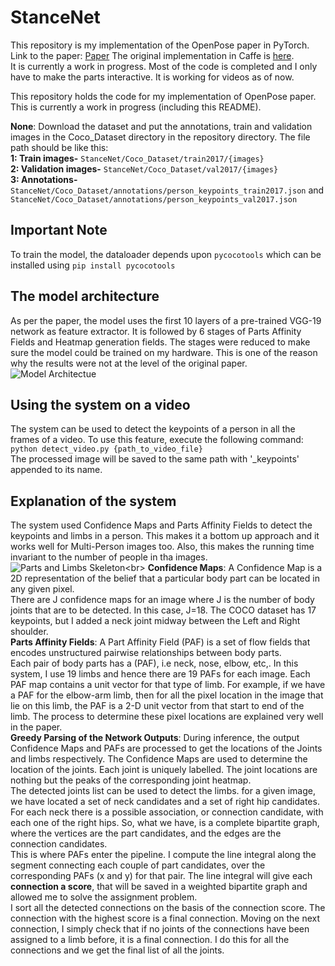 # StanceNet

This repository is my implementation of the OpenPose paper in PyTorch. Link to the paper: [Paper](https://arxiv.org/abs/1611.08050)
The original implementation in Caffe is [here](https://github.com/ZheC/Realtime_Multi-Person_Pose_Estimation). <br> 
It is currently a work in progress. Most of the code is completed and I only have to make the parts interactive. It is working for videos as of now.

This repository holds the code for my implementation of OpenPose paper. This is currently a work in progress (including this README).

**None**: Download the dataset and put the annotations, train and validation images in the Coco_Dataset directory in the repository directory. The file path should be like this:\
**1: Train images-** `StanceNet/Coco_Dataset/train2017/{images}`\
**2: Validation images-** `StanceNet/Coco_Dataset/val2017/{images}`\
**3: Annotations-** `StanceNet/Coco_Dataset/annotations/person_keypoints_train2017.json` and `StanceNet/Coco_Dataset/annotations/person_keypoints_val2017.json`

## Important Note
To train the model, the dataloader depends upon `pycocotools` which can be installed using `pip install pycocotools`

## The model architecture
As per the paper, the model uses the first 10 layers of a pre-trained VGG-19 network as feature extractor. It is followed by 6 stages of Parts Affinity Fields and Heatmap generation fields. The stages were reduced to make sure the model could be trained on my hardware. 
This is one of the reason why the results were not at the level of the original paper.
![Model Architectue](https://github.com/myidispg/StanceNet/blob/master/readme_media/model_architecture.png")

## Using the system on a video
The system can be used to detect the keypoints of a person in all the frames of a video. To use this feature, execute the following command:<br>
`python detect_video.py {path_to_video_file}`<br>
The processed image will be saved to the same path with '_keypoints' appended to its name.

## Explanation of the system
The system used Confidence Maps and Parts Affinity Fields to detect the keypoints and limbs in a person. This makes it a bottom up approach and it works well for Multi-Person images too. Also, this makes the running time invariant to the number of people in tha images.<br>
![Parts and Limbs Skeleton](https://github.com/myidispg/StanceNet/blob/master/readme_media/parts_and_skeleton.png")<br>
**Confidence Maps**: A Confidence Map is a 2D representation of the belief that a particular body part can be located in any given pixel.<br>
There are J confidence maps for an image where J is the number of body joints that are to be detected. In this case, J=18. The COCO dataset has 17 keypoints, but I added a neck joint midway between the Left and Right shoulder.<br>
**Parts Affinity Fields**: A Part Affinity Field (PAF) is a set of flow fields that encodes unstructured pairwise relationships between body parts. <br>
Each pair of body parts has a (PAF), i.e neck, nose, elbow, etc,. In this system, I use 19 limbs and hence there are 19 PAFs for each image. Each PAF map contains a unit vector for that type of limb. For example, if we have a PAF for the elbow-arm limb, then for all the pixel location in the image that lie on this limb, the PAF is a 2-D unit vector from that start to end of the limb. The process to determine these pixel locations are explained very well in the paper.<br>
**Greedy Parsing of the Network Outputs**: During inference, the output Confidence Maps and PAFs are processed to get the locations of the Joints and limbs respectively. The Confidence Maps are used to determine the location of the joints. Each joint is uniquely labelled. The joint locations are nothing but the peaks of the corresponding joint heatmap.<br>
The detected joints list can be used to detect the limbs. for a given image, we have located a set of neck candidates and a set of right hip candidates. For each neck there is a possible association, or connection candidate, with each one of the right hips. So, what we have, is a complete bipartite graph, where the vertices are the part candidates, and the edges are the connection candidates. <br>
This is where PAFs enter the pipeline. I compute the line integral along the segment connecting each couple of part candidates, over the corresponding PAFs (x and y) for that pair. The line integral will give each **connection a score**, that will be saved in a weighted bipartite graph and allowed me to solve the assignment problem.<br>
I sort all the detected connections on the basis of the connection score. The connection with the highest score is a final connection. Moving on the next connection, I simply check that if no joints of the connections have been assigned to a limb before, it is a final connection. I do this for all the connections and we get the final list of all the joints.
